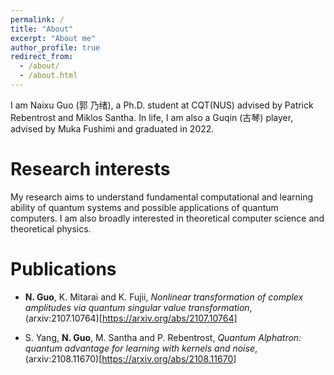 ```yaml
---
permalink: /
title: "About"
excerpt: "About me"
author_profile: true
redirect_from: 
  - /about/
  - /about.html
---
```


I am Naixu Guo (郭 乃绪), a Ph.D. student at CQT(NUS) advised by Patrick Rebentrost and Miklos Santha.
In life, I am also a Guqin (古琴) player, advised by Muka Fushimi and graduated in 2022.

Research interests
======
My research aims to understand fundamental computational and learning ability of quantum systems and possible applications of quantum computers.
I am also broadly interested in theoretical computer science and theoretical physics.

Publications
======
* **N. Guo**, K. Mitarai and K. Fujii, *Nonlinear transformation of complex amplitudes via quantum singular value transformation*, (arxiv:2107.10764)[https://arxiv.org/abs/2107.10764]

* S. Yang, **N. Guo**, M. Santha and P. Rebentrost, *Quantum Alphatron: quantum advantage for learning with kernels and noise*, (arxiv:2108.11670)[https://arxiv.org/abs/2108.11670]

